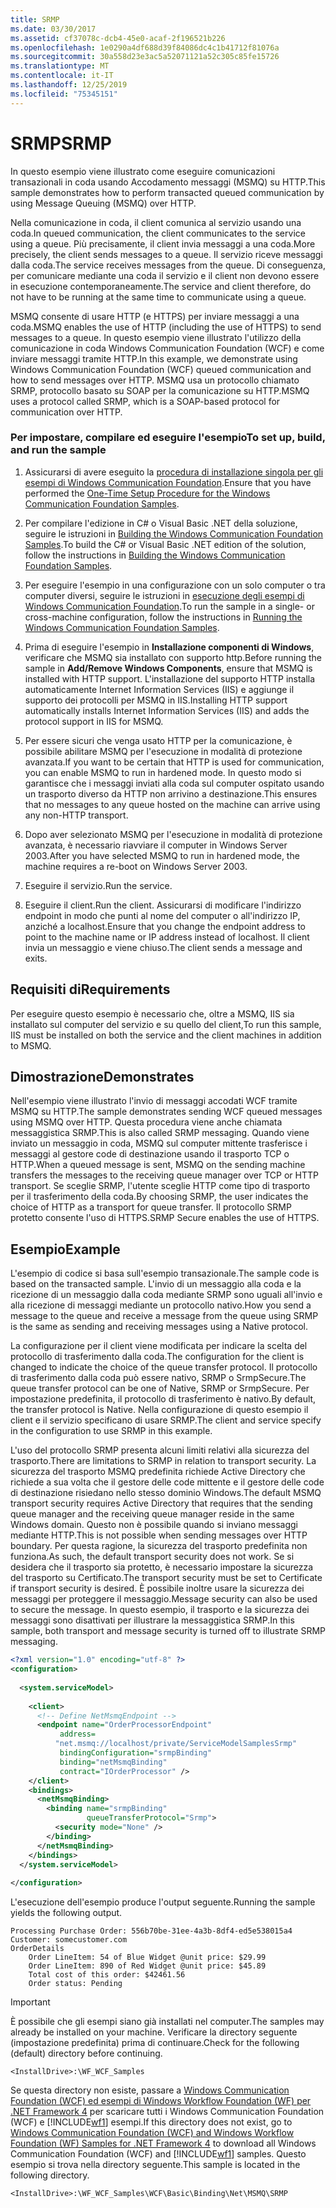 ```yaml
---
title: SRMP
ms.date: 03/30/2017
ms.assetid: cf37078c-dcb4-45e0-acaf-2f196521b226
ms.openlocfilehash: 1e0290a4df688d39f84086dc4c1b41712f81076a
ms.sourcegitcommit: 30a558d23e3ac5a52071121a52c305c85fe15726
ms.translationtype: MT
ms.contentlocale: it-IT
ms.lasthandoff: 12/25/2019
ms.locfileid: "75345151"
---
```

# <a name="srmp"></a><span data-ttu-id="cae4e-102">SRMP</span><span class="sxs-lookup"><span data-stu-id="cae4e-102">SRMP</span></span>
<span data-ttu-id="cae4e-103">In questo esempio viene illustrato come eseguire comunicazioni transazionali in coda usando Accodamento messaggi (MSMQ) su HTTP.</span><span class="sxs-lookup"><span data-stu-id="cae4e-103">This sample demonstrates how to perform transacted queued communication by using Message Queuing (MSMQ) over HTTP.</span></span>  
  
 <span data-ttu-id="cae4e-104">Nella comunicazione in coda, il client comunica al servizio usando una coda.</span><span class="sxs-lookup"><span data-stu-id="cae4e-104">In queued communication, the client communicates to the service using a queue.</span></span> <span data-ttu-id="cae4e-105">Più precisamente, il client invia messaggi a una coda.</span><span class="sxs-lookup"><span data-stu-id="cae4e-105">More precisely, the client sends messages to a queue.</span></span> <span data-ttu-id="cae4e-106">Il servizio riceve messaggi dalla coda.</span><span class="sxs-lookup"><span data-stu-id="cae4e-106">The service receives messages from the queue.</span></span> <span data-ttu-id="cae4e-107">Di conseguenza, per comunicare mediante una coda il servizio e il client non devono essere in esecuzione contemporaneamente.</span><span class="sxs-lookup"><span data-stu-id="cae4e-107">The service and client therefore, do not have to be running at the same time to communicate using a queue.</span></span>  
  
 <span data-ttu-id="cae4e-108">MSMQ consente di usare HTTP (e HTTPS) per inviare messaggi a una coda.</span><span class="sxs-lookup"><span data-stu-id="cae4e-108">MSMQ enables the use of HTTP (including the use of HTTPS) to send messages to a queue.</span></span> <span data-ttu-id="cae4e-109">In questo esempio viene illustrato l'utilizzo della comunicazione in coda Windows Communication Foundation (WCF) e come inviare messaggi tramite HTTP.</span><span class="sxs-lookup"><span data-stu-id="cae4e-109">In this example, we demonstrate using Windows Communication Foundation (WCF) queued communication and how to send messages over HTTP.</span></span> <span data-ttu-id="cae4e-110">MSMQ usa un protocollo chiamato SRMP, protocollo basato su SOAP per la comunicazione su HTTP.</span><span class="sxs-lookup"><span data-stu-id="cae4e-110">MSMQ uses a protocol called SRMP, which is a SOAP-based protocol for communication over HTTP.</span></span>  
  
### <a name="to-set-up-build-and-run-the-sample"></a><span data-ttu-id="cae4e-111">Per impostare, compilare ed eseguire l'esempio</span><span class="sxs-lookup"><span data-stu-id="cae4e-111">To set up, build, and run the sample</span></span>  
  
1. <span data-ttu-id="cae4e-112">Assicurarsi di avere eseguito la [procedura di installazione singola per gli esempi di Windows Communication Foundation](../../../../docs/framework/wcf/samples/one-time-setup-procedure-for-the-wcf-samples.md).</span><span class="sxs-lookup"><span data-stu-id="cae4e-112">Ensure that you have performed the [One-Time Setup Procedure for the Windows Communication Foundation Samples](../../../../docs/framework/wcf/samples/one-time-setup-procedure-for-the-wcf-samples.md).</span></span>  
  
2. <span data-ttu-id="cae4e-113">Per compilare l'edizione in C# o Visual Basic .NET della soluzione, seguire le istruzioni in [Building the Windows Communication Foundation Samples](../../../../docs/framework/wcf/samples/building-the-samples.md).</span><span class="sxs-lookup"><span data-stu-id="cae4e-113">To build the C# or Visual Basic .NET edition of the solution, follow the instructions in [Building the Windows Communication Foundation Samples](../../../../docs/framework/wcf/samples/building-the-samples.md).</span></span>  
  
3. <span data-ttu-id="cae4e-114">Per eseguire l'esempio in una configurazione con un solo computer o tra computer diversi, seguire le istruzioni in [esecuzione degli esempi di Windows Communication Foundation](../../../../docs/framework/wcf/samples/running-the-samples.md).</span><span class="sxs-lookup"><span data-stu-id="cae4e-114">To run the sample in a single- or cross-machine configuration, follow the instructions in [Running the Windows Communication Foundation Samples](../../../../docs/framework/wcf/samples/running-the-samples.md).</span></span>  
  
4. <span data-ttu-id="cae4e-115">Prima di eseguire l'esempio in **Installazione componenti di Windows**, verificare che MSMQ sia installato con supporto http.</span><span class="sxs-lookup"><span data-stu-id="cae4e-115">Before running the sample in **Add/Remove Windows Components**, ensure that MSMQ is installed with HTTP support.</span></span> <span data-ttu-id="cae4e-116">L'installazione del supporto HTTP installa automaticamente Internet Information Services (IIS) e aggiunge il supporto dei protocolli per MSMQ in IIS.</span><span class="sxs-lookup"><span data-stu-id="cae4e-116">Installing HTTP support automatically installs Internet Information Services (IIS) and adds the protocol support in IIS for MSMQ.</span></span>  
  
5. <span data-ttu-id="cae4e-117">Per essere sicuri che venga usato HTTP per la comunicazione, è possibile abilitare MSMQ per l'esecuzione in modalità di protezione avanzata.</span><span class="sxs-lookup"><span data-stu-id="cae4e-117">If you want to be certain that HTTP is used for communication, you can enable MSMQ to run in hardened mode.</span></span> <span data-ttu-id="cae4e-118">In questo modo si garantisce che i messaggi inviati alla coda sul computer ospitato usando un trasporto diverso da HTTP non arrivino a destinazione.</span><span class="sxs-lookup"><span data-stu-id="cae4e-118">This ensures that no messages to any queue hosted on the machine can arrive using any non-HTTP transport.</span></span>  
  
6. <span data-ttu-id="cae4e-119">Dopo aver selezionato MSMQ per l'esecuzione in modalità di protezione avanzata, è necessario riavviare il computer in Windows Server 2003.</span><span class="sxs-lookup"><span data-stu-id="cae4e-119">After you have selected MSMQ to run in hardened mode, the machine requires a re-boot on Windows Server 2003.</span></span>  
  
7. <span data-ttu-id="cae4e-120">Eseguire il servizio.</span><span class="sxs-lookup"><span data-stu-id="cae4e-120">Run the service.</span></span>  
  
8. <span data-ttu-id="cae4e-121">Eseguire il client.</span><span class="sxs-lookup"><span data-stu-id="cae4e-121">Run the client.</span></span> <span data-ttu-id="cae4e-122">Assicurarsi di modificare l'indirizzo endpoint in modo che punti al nome del computer o all'indirizzo IP, anziché a localhost.</span><span class="sxs-lookup"><span data-stu-id="cae4e-122">Ensure that you change the endpoint address to point to the machine name or IP address instead of localhost.</span></span> <span data-ttu-id="cae4e-123">Il client invia un messaggio e viene chiuso.</span><span class="sxs-lookup"><span data-stu-id="cae4e-123">The client sends a message and exits.</span></span>  
  
## <a name="requirements"></a><span data-ttu-id="cae4e-124">Requisiti di</span><span class="sxs-lookup"><span data-stu-id="cae4e-124">Requirements</span></span>  
 <span data-ttu-id="cae4e-125">Per eseguire questo esempio è necessario che, oltre a MSMQ, IIS sia installato sul computer del servizio e su quello del client,</span><span class="sxs-lookup"><span data-stu-id="cae4e-125">To run this sample, IIS must be installed on both the service and the client machines in addition to MSMQ.</span></span>  
  
## <a name="demonstrates"></a><span data-ttu-id="cae4e-126">Dimostrazione</span><span class="sxs-lookup"><span data-stu-id="cae4e-126">Demonstrates</span></span>  
 <span data-ttu-id="cae4e-127">Nell'esempio viene illustrato l'invio di messaggi accodati WCF tramite MSMQ su HTTP.</span><span class="sxs-lookup"><span data-stu-id="cae4e-127">The sample demonstrates sending WCF queued messages using MSMQ over HTTP.</span></span> <span data-ttu-id="cae4e-128">Questa procedura viene anche chiamata messaggistica SRMP.</span><span class="sxs-lookup"><span data-stu-id="cae4e-128">This is also called SRMP messaging.</span></span> <span data-ttu-id="cae4e-129">Quando viene inviato un messaggio in coda, MSMQ sul computer mittente trasferisce i messaggi al gestore code di destinazione usando il trasporto TCP o HTTP.</span><span class="sxs-lookup"><span data-stu-id="cae4e-129">When a queued message is sent, MSMQ on the sending machine transfers the messages to the receiving queue manager over TCP or HTTP transport.</span></span> <span data-ttu-id="cae4e-130">Se sceglie SRMP, l'utente sceglie HTTP come tipo di trasporto per il trasferimento della coda.</span><span class="sxs-lookup"><span data-stu-id="cae4e-130">By choosing SRMP, the user indicates the choice of HTTP as a transport for queue transfer.</span></span> <span data-ttu-id="cae4e-131">Il protocollo SRMP protetto consente l'uso di HTTPS.</span><span class="sxs-lookup"><span data-stu-id="cae4e-131">SRMP Secure enables the use of HTTPS.</span></span>  
  
## <a name="example"></a><span data-ttu-id="cae4e-132">Esempio</span><span class="sxs-lookup"><span data-stu-id="cae4e-132">Example</span></span>  
 <span data-ttu-id="cae4e-133">L'esempio di codice si basa sull'esempio transazionale.</span><span class="sxs-lookup"><span data-stu-id="cae4e-133">The sample code is based on the transacted sample.</span></span> <span data-ttu-id="cae4e-134">L'invio di un messaggio alla coda e la ricezione di un messaggio dalla coda mediante SRMP sono uguali all'invio e alla ricezione di messaggi mediante un protocollo nativo.</span><span class="sxs-lookup"><span data-stu-id="cae4e-134">How you send a message to the queue and receive a message from the queue using SRMP is the same as sending and receiving messages using a Native protocol.</span></span>  
  
 <span data-ttu-id="cae4e-135">La configurazione per il client viene modificata per indicare la scelta del protocollo di trasferimento dalla coda.</span><span class="sxs-lookup"><span data-stu-id="cae4e-135">The configuration for the client is changed to indicate the choice of the queue transfer protocol.</span></span> <span data-ttu-id="cae4e-136">Il protocollo di trasferimento dalla coda può essere nativo, SRMP o SrmpSecure.</span><span class="sxs-lookup"><span data-stu-id="cae4e-136">The queue transfer protocol can be one of Native, SRMP or SrmpSecure.</span></span> <span data-ttu-id="cae4e-137">Per impostazione predefinita, il protocollo di trasferimento è nativo.</span><span class="sxs-lookup"><span data-stu-id="cae4e-137">By default, the transfer protocol is Native.</span></span> <span data-ttu-id="cae4e-138">Nella configurazione di questo esempio il client e il servizio specificano di usare SRMP.</span><span class="sxs-lookup"><span data-stu-id="cae4e-138">The client and service specify in the configuration to use SRMP in this example.</span></span>  
  
 <span data-ttu-id="cae4e-139">L'uso del protocollo SRMP presenta alcuni limiti relativi alla sicurezza del trasporto.</span><span class="sxs-lookup"><span data-stu-id="cae4e-139">There are limitations to SRMP in relation to transport security.</span></span> <span data-ttu-id="cae4e-140">La sicurezza del trasporto MSMQ predefinita richiede Active Directory che richiede a sua volta che il gestore delle code mittente e il gestore delle code di destinazione risiedano nello stesso dominio Windows.</span><span class="sxs-lookup"><span data-stu-id="cae4e-140">The default MSMQ transport security requires Active Directory that requires that the sending queue manager and the receiving queue manager reside in the same Windows domain.</span></span> <span data-ttu-id="cae4e-141">Questo non è possibile quando si inviano messaggi mediante HTTP.</span><span class="sxs-lookup"><span data-stu-id="cae4e-141">This is not possible when sending messages over HTTP boundary.</span></span> <span data-ttu-id="cae4e-142">Per questa ragione, la sicurezza del trasporto predefinita non funziona.</span><span class="sxs-lookup"><span data-stu-id="cae4e-142">As such, the default transport security does not work.</span></span> <span data-ttu-id="cae4e-143">Se si desidera che il trasporto sia protetto, è necessario impostare la sicurezza del trasporto su Certificato.</span><span class="sxs-lookup"><span data-stu-id="cae4e-143">The transport security must be set to Certificate if transport security is desired.</span></span> <span data-ttu-id="cae4e-144">È possibile inoltre usare la sicurezza dei messaggi per proteggere il messaggio.</span><span class="sxs-lookup"><span data-stu-id="cae4e-144">Message security can also be used to secure the message.</span></span> <span data-ttu-id="cae4e-145">In questo esempio, il trasporto e la sicurezza dei messaggi sono disattivati per illustrare la messaggistica SRMP.</span><span class="sxs-lookup"><span data-stu-id="cae4e-145">In this sample, both transport and message security is turned off to illustrate SRMP messaging.</span></span>  
  
```xml  
<?xml version="1.0" encoding="utf-8" ?>  
<configuration>  
  
  <system.serviceModel>  
  
    <client>  
      <!-- Define NetMsmqEndpoint -->  
      <endpoint name="OrderProcessorEndpoint"  
           address=  
          "net.msmq://localhost/private/ServiceModelSamplesSrmp"   
           bindingConfiguration="srmpBinding"   
           binding="netMsmqBinding"   
           contract="IOrderProcessor" />  
    </client>  
    <bindings>  
      <netMsmqBinding>  
        <binding name="srmpBinding"  
                 queueTransferProtocol="Srmp">  
          <security mode="None" />  
        </binding>  
      </netMsmqBinding>  
    </bindings>  
  </system.serviceModel>  
  
</configuration>  
```  
  
 <span data-ttu-id="cae4e-146">L'esecuzione dell'esempio produce l'output seguente.</span><span class="sxs-lookup"><span data-stu-id="cae4e-146">Running the sample yields the following output.</span></span>  
  
```console  
Processing Purchase Order: 556b70be-31ee-4a3b-8df4-ed5e538015a4   
Customer: somecustomer.com   
OrderDetails   
    Order LineItem: 54 of Blue Widget @unit price: $29.99   
    Order LineItem: 890 of Red Widget @unit price: $45.89   
    Total cost of this order: $42461.56   
    Order status: Pending  
```  
  
> [!IMPORTANT]
> <span data-ttu-id="cae4e-147">È possibile che gli esempi siano già installati nel computer.</span><span class="sxs-lookup"><span data-stu-id="cae4e-147">The samples may already be installed on your machine.</span></span> <span data-ttu-id="cae4e-148">Verificare la directory seguente (impostazione predefinita) prima di continuare.</span><span class="sxs-lookup"><span data-stu-id="cae4e-148">Check for the following (default) directory before continuing.</span></span>  
>   
> `<InstallDrive>:\WF_WCF_Samples`  
>   
> <span data-ttu-id="cae4e-149">Se questa directory non esiste, passare a [Windows Communication Foundation (WCF) ed esempi di Windows Workflow Foundation (WF) per .NET Framework 4](https://www.microsoft.com/download/details.aspx?id=21459) per scaricare tutti i Windows Communication Foundation (WCF) e [!INCLUDE[wf1](../../../../includes/wf1-md.md)] esempi.</span><span class="sxs-lookup"><span data-stu-id="cae4e-149">If this directory does not exist, go to [Windows Communication Foundation (WCF) and Windows Workflow Foundation (WF) Samples for .NET Framework 4](https://www.microsoft.com/download/details.aspx?id=21459) to download all Windows Communication Foundation (WCF) and [!INCLUDE[wf1](../../../../includes/wf1-md.md)] samples.</span></span> <span data-ttu-id="cae4e-150">Questo esempio si trova nella directory seguente.</span><span class="sxs-lookup"><span data-stu-id="cae4e-150">This sample is located in the following directory.</span></span>  
>   
> `<InstallDrive>:\WF_WCF_Samples\WCF\Basic\Binding\Net\MSMQ\SRMP`  
